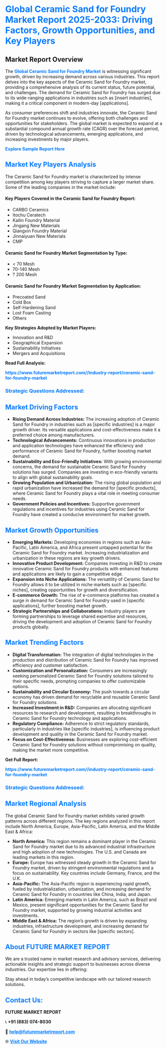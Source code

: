 <h1 style="color: #007BFF;">Global Ceramic Sand for Foundry Market Report 2025-2033: Driving Factors, Growth Opportunities, and Key Players</h1>

<section id="overview">
<h2>Market Report Overview</h2>
<p>The <a href="https://www.futuremarketreport.com//industry-report/ceramic-sand-for-foundry-market" style="color: #007BFF; text-decoration: none;"><strong>Global Ceramic Sand for Foundry Market</strong></a> is witnessing significant growth, driven by increasing demand across various industries. This report delves into the key aspects of the Ceramic Sand for Foundry market, providing a comprehensive analysis of its current status, future potential, and challenges. The demand for Ceramic Sand for Foundry has surged due to its wide-ranging applications in industries such as [insert industries], making it a critical component in modern-day [applications].</p>
<p>As consumer preferences shift and industries innovate, the Ceramic Sand for Foundry market continues to evolve, offering both challenges and opportunities for stakeholders. The global market is expected to expand at a substantial compound annual growth rate (CAGR) over the forecast period, driven by technological advancements, emerging applications, and increasing investments by major players.</p>
</section>

<section id="overview">
<p><a href="https://www.futuremarketreport.com//request-sample/reportId=45548" style="color: #007BFF; text-decoration: none;"><strong>Explore Sample Report Here</strong></a></p>
</section>

<section id="key-players">
<h2 style="color: #007BFF;">Market Key Players Analysis</h2>
<p>The Ceramic Sand for Foundry market is characterized by intense competition among key players striving to capture a larger market share. Some of the leading companies in the market include:</p>
<h4>Key Players Covered in the Ceramic Sand for Foundry Report:</h4>
<ul><li>CARBO Ceramics</li><li>Itochu Ceratech</li><li>Kailin Foundry Material</li><li>Jingang New Materials</li><li>Qiangxin Foundry Material</li><li>Jinnaiyuan New Materials</li><li>CMP</li></ul>
<h4>Ceramic Sand for Foundry Market Segmentation by Type:</h4>
<ul><li>&lt; 70 Mesh</li><li>70-140 Mesh</li><li>? 200 Mesh</li></ul>

<h4>Ceramic Sand for Foundry Market Segmentation by Application:</h4>
<ul><li>Precoated Sand</li><li>Cold Box</li><li>Self-Hardening Sand</li><li>Lost Foam Casting</li><li>Others</li></ul>
<p><strong>Key Strategies Adopted by Market Players:</strong></p>
<ul>
<li>Innovation and R&D</li>
<li>Geographical Expansion</li>
<li>Sustainability Initiatives</li>
<li>Mergers and Acquisitions</li>
</ul>
</section>

<section>
<p><strong>Read Full Analysis: </strong></p><a href="https://www.futuremarketreport.com//industry-report/ceramic-sand-for-foundry-market" style="color: #007BFF; text-decoration: none;"><strong>https://www.futuremarketreport.com//industry-report/ceramic-sand-for-foundry-market</strong></a>
<h3 style="color: #007BFF;">Strategic Questions Addressed:</h3>
</section>

<section id="driving-factors">
<h2 style="color: #007BFF;">Market Driving Factors</h2>
<ul>
<li><strong>Rising Demand Across Industries:</strong> The increasing adoption of Ceramic Sand for Foundry in industries such as [specific industries] is a major growth driver. Its versatile applications and cost-effectiveness make it a preferred choice among manufacturers.</li>
<li><strong>Technological Advancements:</strong> Continuous innovations in production and application technologies have enhanced the efficiency and performance of Ceramic Sand for Foundry, further boosting market demand.</li>
<li><strong>Sustainability and Eco-Friendly Initiatives:</strong> With growing environmental concerns, the demand for sustainable Ceramic Sand for Foundry solutions has surged. Companies are investing in eco-friendly variants to align with global sustainability goals.</li>
<li><strong>Growing Population and Urbanization:</strong> The rising global population and rapid urbanization have increased the demand for [specific products], where Ceramic Sand for Foundry plays a vital role in meeting consumer needs.</li>
<li><strong>Government Policies and Incentives:</strong> Supportive government regulations and incentives for industries using Ceramic Sand for Foundry have created a conducive environment for market growth.</li>
</ul>
</section>

<section id="growth-opportunities">
<h2 style="color: #007BFF;">Market Growth Opportunities</h2>
<ul>
<li><strong>Emerging Markets:</strong> Developing economies in regions such as Asia-Pacific, Latin America, and Africa present untapped potential for the Ceramic Sand for Foundry market. Increasing industrialization and urbanization in these regions are key growth drivers.</li>
<li><strong>Innovative Product Development:</strong> Companies investing in R&D to create innovative Ceramic Sand for Foundry products with enhanced features and applications are likely to gain a competitive edge.</li>
<li><strong>Expansion into Niche Applications:</strong> The versatility of Ceramic Sand for Foundry allows it to be utilized in niche markets such as [specific niches], creating opportunities for growth and diversification.</li>
<li><strong>E-commerce Growth:</strong> The rise of e-commerce platforms has created a surge in demand for Ceramic Sand for Foundry used in [specific applications], further boosting market growth.</li>
<li><strong>Strategic Partnerships and Collaborations:</strong> Industry players are forming partnerships to leverage shared expertise and resources, driving the development and adoption of Ceramic Sand for Foundry products globally.</li>
</ul>
</section>

<section id="trending-factors">
<h2 style="color: #007BFF;">Market Trending Factors</h2>
<ul>
<li><strong>Digital Transformation:</strong> The integration of digital technologies in the production and distribution of Ceramic Sand for Foundry has improved efficiency and customer satisfaction.</li>
<li><strong>Customization and Personalization:</strong> Consumers are increasingly seeking personalized Ceramic Sand for Foundry solutions tailored to their specific needs, prompting companies to offer customizable options.</li>
<li><strong>Sustainability and Circular Economy:</strong> The push towards a circular economy has driven demand for recyclable and reusable Ceramic Sand for Foundry solutions.</li>
<li><strong>Increased Investment in R&D:</strong> Companies are allocating significant resources to research and development, resulting in breakthroughs in Ceramic Sand for Foundry technology and applications.</li>
<li><strong>Regulatory Compliance:</strong> Adherence to strict regulatory standards, particularly in industries like [specific industries], is influencing product development and quality in the Ceramic Sand for Foundry market.</li>
<li><strong>Focus on Cost-Effectiveness:</strong> Businesses are exploring cost-efficient Ceramic Sand for Foundry solutions without compromising on quality, making the market more competitive.</li>
</ul>
</section>

<section>
<p><strong>Get Full Report: </strong></p><a href="https://www.futuremarketreport.com//industry-report/ceramic-sand-for-foundry-market" style="color: #007BFF; text-decoration: none;"><strong>https://www.futuremarketreport.com//industry-report/ceramic-sand-for-foundry-market</strong></a>
<h3 style="color: #007BFF;">Strategic Questions Addressed:</h3>
</section>


<section id="regional-analysis">
<h2 style="color: #007BFF;">Market Regional Analysis</h2>
<p>The global Ceramic Sand for Foundry market exhibits varied growth patterns across different regions. The key regions analyzed in this report include North America, Europe, Asia-Pacific, Latin America, and the Middle East & Africa:</p>
<ul>
<li><strong>North America:</strong> This region remains a dominant player in the Ceramic Sand for Foundry market due to its advanced industrial infrastructure and high adoption of new technologies. The U.S. and Canada are leading markets in this region.</li>
<li><strong>Europe:</strong> Europe has witnessed steady growth in the Ceramic Sand for Foundry market, driven by stringent environmental regulations and a focus on sustainability. Key countries include Germany, France, and the U.K.</li>
<li><strong>Asia-Pacific:</strong> The Asia-Pacific region is experiencing rapid growth, fueled by industrialization, urbanization, and increasing demand for Ceramic Sand for Foundry in countries like China, India, and Japan.</li>
<li><strong>Latin America:</strong> Emerging markets in Latin America, such as Brazil and Mexico, present significant opportunities for the Ceramic Sand for Foundry market, supported by growing industrial activities and investments.</li>
<li><strong>Middle East & Africa:</strong> The region’s growth is driven by expanding industries, infrastructure development, and increasing demand for Ceramic Sand for Foundry in sectors like [specific sectors].</li>
</ul>
</section>

<footer>
<h2 style="color: #007BFF;">About FUTURE MARKET REPORT</h2>
<p>We are a trusted name in market research and advisory services, delivering actionable insights and strategic support to businesses across diverse industries. Our expertise lies in offering:</p>

<p>Stay ahead in today’s competitive landscape with our tailored research solutions.</p>

<h2 style="color: #007BFF;">Contact Us:</h2>
<p><strong>FUTURE MARKET REPORT</strong></p>
<p>📞 <strong>+91 (883) 074-8030</strong></p>
<p>📧 <strong><a href="mailto:help@futuremarketreport.com" style="color: #007BFF;">help@futuremarketreport.com</a></strong></p>
<p>🌐 <strong><a href="https://www.futuremarketreport.com/" style="color: #007BFF;">Visit Our Website</a></strong></p>
</footer>